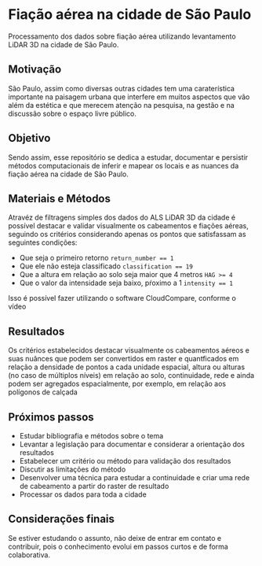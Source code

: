# Fiação aérea na cidade de São Paulo

Processamento dos dados sobre fiação aérea utilizando levantamento LiDAR 3D na cidade de São Paulo.

## Motivação

São Paulo, assim como diversas outras cidades tem uma caraterística importante na paisagem urbana que interfere em muitos aspectos que vão além da estética e que merecem atenção na pesquisa, na gestão e na discussão sobre o espaço livre público. 

## Objetivo

Sendo assim, esse repositório se dedica a estudar, documentar e persistir métodos computacionais de inferir e mapear os locais e as nuances da fiação aérea na cidade de São Paulo.

## Materiais e Métodos

Atravéz de filtragens simples dos dados do ALS LiDAR 3D da cidade é possível destacar e validar visualmente os cabeamentos e fiações aéreas, seguindo os critérios considerando apenas os pontos que satisfassam as seguintes condições:
* Que seja o primeiro retorno `return_number == 1`
* Que ele não esteja classificado `classification == 19`
* Que a altura em relação ao solo seja maior que 4 metros `HAG >= 4`
* Que o valor da intensidade seja baixo, pŕoximo a 1 `intensity == 1`

Isso é possível fazer utilizando o software CloudCompare, conforme o vídeo

## Resultados

Os critérios estabelecidos destacar visualmente os cabeamentos aéreos e suas nuânces que podem ser convertidos em raster e quantficados em relação a densidade de pontos a cada unidade espacial, altura ou alturas (no caso de múltiplos níveis) em relação ao solo, continuidade, rede e ainda podem ser agregados espacialmente, por exemplo, em relação aos polígonos de calçada

## Próximos passos

* Estudar bibliografia e métodos sobre o tema
* Levantar a legislação para documentar e considerar a orientação dos resultados
* Estabelecer um critério ou método para validação dos resultados
* Discutir as limitações do método
* Desenvolver uma técnica para estudar a continuidade e criar uma rede de cabeamento a partir do raster de resultado
* Processar os dados para toda a cidade

## Considerações finais

Se estiver estudando o assunto, não deixe de entrar em contato e contribuir, pois o conhecimento evolui em passos curtos e de forma colaborativa. 
